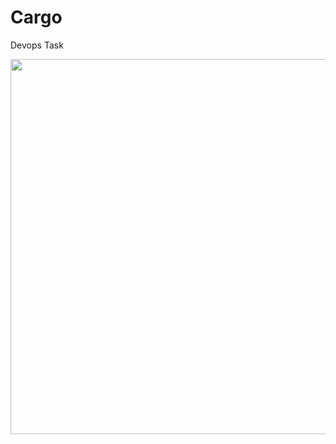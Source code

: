 # Cargo
Devops Task

<img src="https://github.com/demo-syte/Cargo/assets/78690371/61a6da10-35d3-42bd-941e-7a5a5eed9b06" width="600"/>
